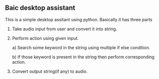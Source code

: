 
## Baic desktop assistant
This is a simple desktop assitant using python.
Basically it has three parts
1. Take audio input from user and convert it into string.
2. Perform action using given input.

	a) Search some keyword in the string using multiple if else condition.
	
	b) If those keyword is present in the string then perform corresponding action.
3. Convert output string(if any) to audio.
